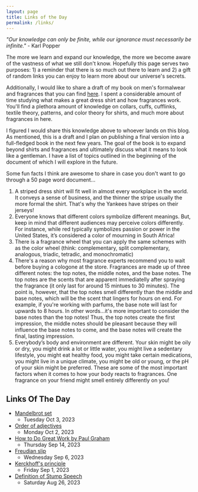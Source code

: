 ```yaml
---
layout: page
title: Links of the Day
permalink: /links/
---
```

*"Our knowledge can only be finite, while our ignorance must necessarily be infinite."* - Karl Popper

The more we learn and expand our knowledge, the more we become aware of the vastness of what we still don't know. Hopefully this page serves two purposes: 1) a reminder that there is so much out there to learn and 2) a gift of random links you can enjoy to learn more about our universe's secrets.

Additionally, I would like to share a draft of my book on men's formalwear and fragrances that you can find [here](https://docs.google.com/document/d/1HNobxdTDTnQTJD6i4KuU8MTcjP6wJc2v_EbRnGWsj7g/edit). I spent a considerable amount of time studying what makes a great dress shirt and how fragrances work. You'll find a plethora amount of knowledge on collars, cuffs, cufflinks, textile theory, patterns, and color theory for shirts, and much more about fragrances in here. 

I figured I would share this knowledge above to whoever lands on this blog. As mentioned, this is a draft and I plan on publishing a final version into a full-fledged book in the next few years. The goal of the book is to expand beyond shirts and fragrances and ultimately discuss what it means to look like a gentleman. I have a list of topics outlined in the beginning of the document of which I will explore in the future. 

Some fun facts I think are awesome to share in case you don't want to go through a 50 page word document...
1. A striped dress shirt will fit well in almost every workplace in the world. It conveys a sense of business, and the thinner the stripe usually the more formal the shirt. That's why the Yankees have stripes on their jerseys!
2. Everyone knows that different colors symbolize different meanings. But, keep in mind that different audiences may perceive colors differently. For instance, while red typically symbolizes passion or power in the United States, it’s considered a color of mourning in South Africa!
3. There is a fragrance wheel that you can apply the same schemes with as the color wheel (think: complementary, split complementary, analogous, triadic, tetradic, and monochromatic)
4. There's a reason why most fragrance experts recommend you to wait before buying a cologone at the store. Fragrances are made up of three different notes: the top notes, the middle notes, and the base notes. The top notes are the scents that are apparent immediatelly after spraying the fragrance (it only last for around 15 mintues to 30 minutes). The point is, however, that the top notes smell differently than the middle and base notes, which will be the scent that lingers for hours on end. For example, if you're working with parfums, the base note will last for upwards to 8 hours. In other words...it's more important to consider the base notes than the top notes! Thus, the top notes create the first impression, the middle notes should be pleasant because they will influence the base notes to come, and the base notes will create the final, lasting impression. 
5. Everybody’s body and environment are different. Your skin might be oily or dry, you might drink a lot or little water, you might live a sedentary lifestyle, you might eat healthy food, you might take certain medications, you might live in a unique climate, you might be old or young, or the pH of your skin might be preferred. These are some of the most important factors when it comes to how your body reacts to fragrances. One fragrance on your friend might smell entirely differently on you!


## Links Of The Day
- [Mandelbrot set](https://en.wikipedia.org/wiki/Mandelbrot_set)
    - Tuesday Oct 3, 2023
- [Order of adjectives](https://dictionary.cambridge.org/us/grammar/british-grammar/adjectives-order#google_vignette)
    - Monday Oct 2, 2023
- [How to Do Great Work by Paul Graham](http://paulgraham.com/greatwork.html)
    - Thursday Sep 14, 2023
- [Freudian slip](https://en.wikipedia.org/wiki/Freudian_slip)
    - Wednesday Sep 6, 2023
- [Kerckhoff's principle](https://en.wikipedia.org/wiki/Kerckhoffs%27s_principle)
    - Friday Sep 1, 2023
- [Definition of Stump Speech](https://www.thoughtco.com/stump-speech-definition-1773348)
    - Saturday Aug 26, 2023
